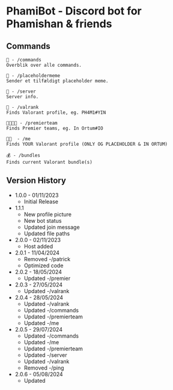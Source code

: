 # PhamiBot - Discord bot for Phamishan & friends

## Commands

```
🤖 - /commands
Overblik over alle commands.

🤣 - /placeholdermeme
Sender et tilfældigt placeholder meme.

📜 - /server
Server info.

🔫 - /valrank
Finds Valorant profile, eg. PH4M1#YIN

👨‍👨‍👦‍👦 - /premierteam
Finds Premier teams, eg. In Ortum#IO

🫵🏾  - /me
Finds YOUR Valorant profile (ONLY OG PLACEHOLDER & IN ORTUM)

💰 - /bundles
Finds current Valorant bundle(s)
```

## Version History

-   1.0.0 - 01/11/2023
    -   Initial Release
-   1.1.1
    -   New profile picture
    -   New bot status
    -   Updated join message
    -   Updated file paths
-   2.0.0 - 02/11/2023
    -   Host added
-   2.0.1 - 11/04/2024
    -   Removed -/patrick
    -   Optimized code
-   2.0.2 - 18/05/2024
    -   Updated -/premier
-   2.0.3 - 27/05/2024
    -   Updated -/valrank
-   2.0.4 - 28/05/2024
    -   Updated -/valrank
    -   Updated -/commands
    -   Updated -/premierteam
    -   Updated -/me
-   2.0.5 - 29/07/2024
    -   Updated -/commands
    -   Updated -/me
    -   Updated -/premierteam
    -   Updated -/server
    -   Updated -/valrank
    -   Removed -/ping
-   2.0.6 - 05/08/2024
    -   Updated
